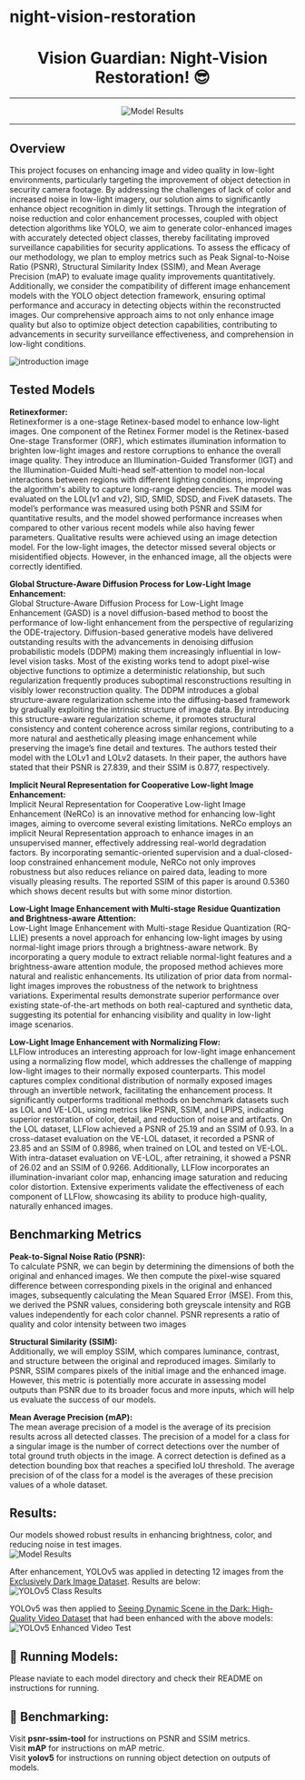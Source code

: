 # night-vision-restoration

<div align="center">

# Vision Guardian: Night-Vision Restoration! 😎
---

![Model Results](./figures/enhancement_results.jpg)

---

<div align="left">

## Overview
This project focuses on enhancing image and video quality in low-light environments, particularly targeting the improvement of object detection in security camera footage. By addressing the challenges of lack of color and increased noise in low-light imagery, our solution aims to significantly enhance object recognition in dimly lit settings. Through the integration of noise reduction and color enhancement processes, coupled with object detection algorithms like YOLO, we aim to generate color-enhanced images with accurately detected object classes, thereby facilitating improved surveillance capabilities for security applications.
To assess the efficacy of our methodology, we plan to employ metrics such as Peak Signal-to-Noise Ratio (PSNR), Structural Similarity Index (SSIM), and Mean Average Precision (mAP) to evaluate image quality improvements quantitatively. Additionally, we consider the compatibility of different image enhancement models with the YOLO object detection framework, ensuring optimal performance and accuracy in detecting objects within the reconstructed images. Our comprehensive approach aims to not only enhance image quality but also to optimize object detection capabilities, contributing to advancements in security surveillance effectiveness, and comprehension in low-light conditions. 

![introduction image](./figures/pipeline.jpg)

## Tested Models
**Retinexformer:**\
	Retinexformer is a one-stage Retinex-based model to enhance low-light images. One component of the Retinex Former model is the Retinex-based One-stage Transformer (ORF), which estimates illumination information to brighten low-light images and restore corruptions to enhance the overall image quality. They introduce an Illumination-Guided Transformer (IGT)  and the Illumination-Guided Multi-head self-attention to model non-local interactions between regions with different lighting conditions, improving the algorithm's ability to capture long-range dependencies.
    The model was evaluated on the LOL(v1 and v2), SID, SMID, SDSD, and FiveK datasets. The model’s performance was measured using both PSNR and SSIM for quantitative results, and the model showed performance increases when compared to other various recent models while also having fewer parameters. Qualitative results were achieved using an image detection model. For the low-light images, the detector missed several objects or misidentified objects. However, in the enhanced image, all the objects were correctly identified. 

**Global Structure-Aware Diffusion Process for Low-Light Image Enhancement:**\
    Global Structure-Aware Diffusion Process for Low-Light Image Enhancement (GASD) is a novel diffusion-based method to boost the performance of low-light enhancement from the perspective of regularizing the ODE-trajectory. Diffusion-based generative models have delivered outstanding results with the advancements in denoising diffusion probabilistic models (DDPM) making them increasingly influential in low-level vision tasks. Most of the existing works tend to adopt pixel-wise objective functions to optimize a deterministic relationship, but such regularization frequently produces suboptimal resconstructions resulting in visibly lower reconstruction quality. The DDPM introduces a global structure-aware regularization scheme into the diffusing-based framework by gradually exploiting the intrinsic structure of image data. By introducing this structure-aware regularization scheme, it promotes structural consistency and content coherence across similar regions, contributing to a more natural and aesthetically pleasing image enhancement while preserving the image’s fine detail and textures. The authors tested their model with the LOLv1 and LOLv2 datasets. In their paper, the authors have stated that their PSNR is 27.839, and their SSIM is 0.877, respectively.

**Implicit Neural Representation for Cooperative Low-light Image Enhancement:**\
Implicit Neural Representation for Cooperative Low-light Image Enhancement (NeRCo) is an innovative method for enhancing low-light images, aiming to overcome several existing limitations. NeRCo employs an implicit Neural Representation approach to enhance images in an unsupervised manner, effectively addressing real-world degradation factors. By incorporating semantic-oriented supervision and a dual-closed-loop constrained enhancement module, NeRCo not only improves robustness but also reduces reliance on paired data, leading to more visually pleasing results. The reported SSIM of this paper is around 0.5360 which shows decent results but with some minor distortion.

**Low-Light Image Enhancement with Multi-stage Residue Quantization and Brightness-aware Attention:**\
Low-Light Image Enhancement with Multi-stage Residue Quantization (RQ-LLIE) presents a novel approach for enhancing low-light images by using normal-light image priors through a brightness-aware network. By incorporating a query module to extract reliable normal-light features and a brightness-aware attention module, the proposed method achieves more natural and realistic enhancements. Its utilization of prior data from normal-light images improves the robustness of the network to brightness variations. Experimental results demonstrate superior performance over existing state-of-the-art methods on both real-captured and synthetic data, suggesting its potential for enhancing visibility and quality in low-light image scenarios.

**Low-Light Image Enhancement with Normalizing Flow:**\
LLFlow introduces an interesting approach for low-light image enhancement using a normalizing flow model, which addresses the challenge of mapping low-light images to their normally exposed counterparts. This model captures complex conditional distribution of normally exposed images through an invertible network, facilitating the enhancement process. It significantly outperforms traditional methods on benchmark datasets such as LOL and VE-LOL, using metrics like PSNR, SSIM, and LPIPS, indicating superior restoration of color, detail, and reduction of noise and artifacts. On the LOL dataset, LLFlow achieved a PSNR of 25.19 and an SSIM of 0.93. In a cross-dataset evaluation on the VE-LOL dataset, it recorded a PSNR of 23.85 and an SSIM of 0.8986, when trained on LOL and tested on VE-LOL. With intra-dataset evaluation on VE-LOL, after retraining, it showed a PSNR of 26.02 and an SSIM of 0.9266. Additionally, LLFlow incorporates an illumination-invariant color map, enhancing image saturation and reducing color distortion. Extensive experiments validate the effectiveness of each component of LLFlow, showcasing its ability to produce high-quality, naturally enhanced images.

## Benchmarking Metrics
**Peak-to-Signal Noise Ratio (PSNR):**\
To calculate PSNR, we can begin by determining the dimensions of both the original and enhanced images. We then compute the pixel-wise squared difference between corresponding pixels in the original and enhanced images, subsequently calculating the Mean Squared Error (MSE). From this, we derived the PSNR values, considering both greyscale intensity and RGB values independently for each color channel. PSNR represents a ratio of quality and color intensity between two images

**Structural Similarity (SSIM):**\
Additionally, we will employ SSIM, which compares luminance, contrast, and structure between the original and reproduced images. Similarly to PSNR, SSIM compares pixels of the initial image and the enhanced image. However, this metric is potentially more accurate in assessing model outputs than PSNR due to its broader focus and more inputs, which will help us evaluate the success of our models.

**Mean Average Precision (mAP):**\
The mean average precision of a model is the average of its precision results across all detected classes. The precision of a model for a class for a singular image is the number of correct detections over the number of total ground truth objects in the image. A correct detection is defined as a detection bounding box that reaches a specified IoU threshold. The average precision of of the class for a model is the averages of these precision values of a whole dataset.

## Results:
Our models showed robust results in enhancing brightness, color, and reducing noise in test images.\
![Model Results](./figures/enhancement_results.jpg)

After enhancement, YOLOv5 was applied in detecting 12 images from the [Exclusively Dark Image Dataset](https://github.com/cs-chan/Exclusively-Dark-Image-Dataset). Results are below:\
![YOLOv5 Class Results](./figures/yolo_class_results.jpg)

YOLOv5 was then applied to [Seeing Dynamic Scene in the Dark: High-Quality Video Dataset](https://github.com/dvlab-research/SDSD) that had been enhanced with the above models:\
![YOLOv5 Enhanced Video Test](./figures/yolo_oppo_results.gif)

## 🔎 Running Models:
Please naviate to each model directory and check their README on instructions for running.

## 🔨 Benchmarking:
Visit **psnr-ssim-tool** for instructions on PSNR and SSIM metrics.\
Visit **mAP** for instructions on mAP metric.\
Visit **yolov5** for instructions on running object detection on outputs of models.
